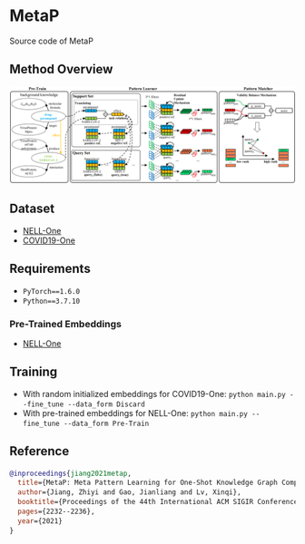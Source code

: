 # MetaP

Source code of MetaP

## Method Overview

![Overview](imgs/overview.png "Overview of MetaP")
## Dataset

- [NELL-One](https://sites.cs.ucsb.edu/~xwhan/datasets/nell.tar.gz)
- [COVID19-One](https://drive.google.com/file/d/1VkIGj_js2AhARSpSxPAs_9IDfcHmlfRm/view?usp=sharing)
  
## Requirements

- `PyTorch==1.6.0`
- `Python==3.7.10`

### Pre-Trained Embeddings

- [NELL-One](https://drive.google.com/file/d/1XXvYpTSTyCnN-PBdUkWBXwXBI99Chbps/view?usp=sharing)

## Training

- With random initialized embeddings for COVID19-One: ``python main.py --fine_tune --data_form Discard``
- With pre-trained embeddings for NELL-One: ``python main.py --fine_tune --data_form Pre-Train``

## Reference

```bibtex
@inproceedings{jiang2021metap,
  title={MetaP: Meta Pattern Learning for One-Shot Knowledge Graph Completion},
  author={Jiang, Zhiyi and Gao, Jianliang and Lv, Xinqi},
  booktitle={Proceedings of the 44th International ACM SIGIR Conference on Research and Development in Information Retrieval},
  pages={2232--2236},
  year={2021}
}
```
